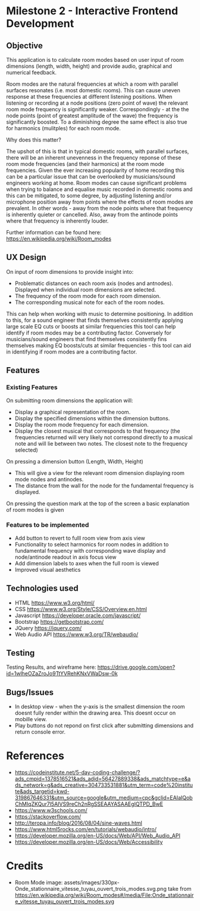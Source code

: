 # Milestone 2 - Interactive Frontend Development
## Objective

This application is to calculate room modes based on user input of room dimensions (length, width, height) and provide audio, graphical and numerical feedback.

Room modes are the natural frequencies at which a room with parallel surfaces resonates (i.e. most domestic rooms). 
This can cause uneven response at these frequencies at different listening positions. 
When listening or recording at a node positions (zero point of wave) the relevant room mode frequency is significantly weaker.
Correspondingly - at the the node points (point of greatest amplitude of the wave) the frequency is significantly boosted. 
To a diminishing degree the same effect is also true for harmonics (mulitples) for each room mode.

Why does this matter?

The upshot of this is that in typical domestic rooms, with parallel surfaces, there will be an inherent unevenness in the frequency reponse of 
these room mode frequencies (and their harmonics) at the room mode frequencies.
Given the ever increasing popularity of home recording this can be a particular issue that can be overlooked by musicians/sound engineers working at home.
Room modes can cause significant problems when trying to balance and equalise music recorded in domestic rooms and this can be mitigated, to some degree, by adjusting listening and/or microphone position away from points where the effects of room modes are prevalent. 
In other words - away from the node points where that frequency is inherently quieter or cancelled. Also, away from the antinode points where that frequency is inherently louder.

Further information can be found here:
https://en.wikipedia.org/wiki/Room_modes



## UX Design

On input of room dimensions to provide insight into:
* Problematic distances on each room axis (nodes and antnodes).
  Displayed when individual room dimensions are selected.
* The frequency of the room mode for each room dimension.
* The corresponding musical note for each of the room nodes.

This can help when working with music to determine positioning. In addition to this, for a sound engineer that finds themselves consistently applying large scale EQ cuts or boosts at similar frequencies this tool can help identify if room modes may be a contributing factor.
Conversely for musicians/sound engineers that find themselves consistently fins themselves making EQ boosts/cuts at similar frequencies - this tool can aid in identifying if room modes are a contributing factor.




## Features
### Existing Features
On submitting room dimensions the application will:
* Display a graphical representation of the room.
* Display the specified dimensions within the dimension buttons.
* Display the room mode frequency for each dimension.
* Display the closest musical that corresponds to that frequency (the frequencies returned will very likely not correspond directly to a musical note and will lie between two notes. The closest note to the frequency selected)


On pressing a dimension button (Length, Width, Height)
* This will give a view for the relevant room dimension displaying room mode nodes and antinodes.
* The distance from the wall for the node for the fundamental frequency is displayed.

On pressing the question mark at the top of the screen a basic explanation of room modes is given




### Features to be implemented
* Add button to revert to fulll room view from axis view
* Functionality to select harmonics for room nodes in addition to fundamental frequency with corresponding wave display and node/antinode readout in axis focus view   
* Add dimension labels to axes when the full room is viewed 
* Improved visual aesthetics




## Technologies used
* HTML https://www.w3.org/html/
* CSS https://www.w3.org/Style/CSS/Overview.en.html
* Javascript https://developer.oracle.com/javascript/
* Bootstrap https://getbootstrap.com/
* JQuery https://jquery.com/
* Web Audio API https://www.w3.org/TR/webaudio/




## Testing
Testing Results, and wireframe here:
https://drive.google.com/open?id=1wlheOZaZroJo9TtYVRehKNxVWaDsw-0k




## Bugs/Issues
* In desktop view - when the y-axis is the smallest dimension the room doesnt fully render within the drawing area.
This doesnt occur on mobille view.
* Play buttons do not repond on first click after submitting dimensions and return console error.




# References
* https://codeinstitute.net/5-day-coding-challenge/?ads_cmpid=1378516521&ads_adid=56427889338&ads_matchtype=e&ads_network=g&ads_creative=304733531881&utm_term=code%20institute&ads_targetid=kwd-319867646331&utm_source=google&utm_medium=cpc&gclid=EAIaIQobChMIqZKQur7l5AIVS9reCh2nRgSSEAAYASAAEgIQTPD_BwE
* https://www.w3schools.com/
* https://stackoverflow.com/
* http://teropa.info/blog/2016/08/04/sine-waves.html
* https://www.html5rocks.com/en/tutorials/webaudio/intro/
* https://developer.mozilla.org/en-US/docs/Web/API/Web_Audio_API 
* https://developer.mozilla.org/en-US/docs/Web/Accessibility




# Credits
* Room Mode image:
 assets/images/330px-Onde_stationnaire_vitesse_tuyau_ouvert_trois_modes.svg.png
 take from 
 https://en.wikipedia.org/wiki/Room_modes#/media/File:Onde_stationnaire_vitesse_tuyau_ouvert_trois_modes.svg